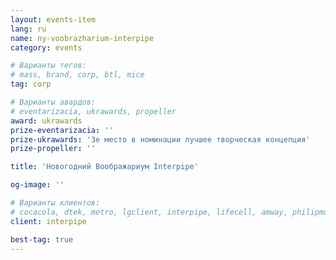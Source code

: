 ```yaml
---
layout: events-item
lang: ru
name: ny-voobrazharium-interpipe
category: events

# Варианты тегов:
# mass, brand, corp, btl, mice
tag: corp

# Варианты авардов:
# eventarizacia, ukrawards, propeller
award: ukrawards
prize-eventarizacia: ''
prize-ukrawards: '3е место в номинации лучшее творческая концепция'
prize-propeller: ''

title: 'Новогодний Воображариум Interpipe'

og-image: ''

# Варианты клиентов:
# cocacola, dtek, metro, lgclient, interpipe, lifecell, amway, philipmorris, olymp, maristela, udp, top, zefir, unicef, wog, sebbank, niko, nemiroff, maxim, velykakyshenia, marieclaire, chervonenkoracing, burn, altis, mts, prime, seppala, lifeclient, pekingduck,
client: interpipe

best-tag: true
---
```

